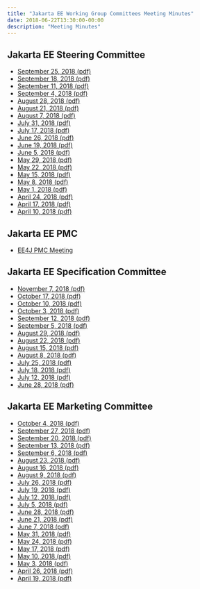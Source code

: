 ```yaml
---
title: "Jakarta EE Working Group Committees Meeting Minutes"
date: 2018-06-22T13:30:00-00:00
description: "Meeting Minutes"
---
```


<h2>Jakarta EE Steering Committee</h2>
<ul>
  <li><a href="steering_committee/minutes-september-25-2018.pdf">September 25, 2018 (pdf)</a></li>
  <li><a href="steering_committee/minutes-september-18-2018.pdf">September 18, 2018 (pdf)</a></li>
  <li><a href="steering_committee/minutes-september-11-2018.pdf">September 11, 2018 (pdf)</a></li>
  <li><a href="steering_committee/minutes-september-4-2018.pdf">September 4, 2018 (pdf)</a></li>
  <li><a href="steering_committee/minutes-august-28-2018.pdf">August 28, 2018 (pdf)</a></li>
  <li><a href="steering_committee/minutes-august-21-2018.pdf">August 21, 2018 (pdf)</a></li>
  <li><a href="steering_committee/minutes-august-7-2018.pdf">August 7, 2018 (pdf)</a></li>
  <li><a href="steering_committee/minutes-july-31-2018.pdf">July 31, 2018 (pdf)</a></li>
  <li><a href="steering_committee/minutes-july-17-2018.pdf">July 17, 2018 (pdf)</a></li>
  <li><a href="steering_committee/minutes-june-26-2018.pdf">June 26, 2018 (pdf)</a></li>
  <li><a href="steering_committee/minutes-june-19-2018.pdf">June 19, 2018 (pdf)</a></li>
  <li><a href="steering_committee/minutes-june-5-2018.pdf">June 5, 2018 (pdf)</a></li>
  <li><a href="steering_committee/minutes-may-29-2018.pdf">May 29, 2018 (pdf)</a></li>
  <li><a href="steering_committee/minutes-may-22-2018.pdf">May 22, 2018 (pdf)</a></li>
  <li><a href="steering_committee/minutes-may-15-2018.pdf">May 15, 2018 (pdf)</a></li>
  <li><a href="steering_committee/minutes-may-8-2018.pdf">May 8, 2018 (pdf)</a></li>
  <li><a href="steering_committee/minutes-may-1-2018.pdf">May 1, 2018 (pdf)</a></li>
  <li><a href="steering_committee/minutes-april-24-2018.pdf">April 24, 2018 (pdf)</a></li>
  <li><a href="steering_committee/minutes-april-17-2018.pdf">April 17, 2018 (pdf)</a></li>
  <li><a href="steering_committee/minutes-april-10-2018.pdf">April 10, 2018 (pdf)</a></li>
</ul>

<h2>Jakarta EE PMC</h2>
<ul>
  <li><a href="https://www.eclipse.org/ee4j/minutes/" target="_blank">EE4J PMC Meeting</a></li>
</ul>

<h2>Jakarta EE Specification Committee</h2>
<ul>
  <li><a href="specification_committee/minutes-specification-november-7-2018.pdf">November 7, 2018 (pdf)</a></li>
  <li><a href="specification_committee/minutes-specification-october-17-2018.pdf">October 17, 2018 (pdf)</a></li>
  <li><a href="specification_committee/minutes-specification-october-10-2018.pdf">October 10, 2018 (pdf)</a></li>
  <li><a href="specification_committee/minutes-specification-october-3-2018.pdf">October 3, 2018 (pdf)</a></li>
  <li><a href="specification_committee/minutes-specification-september-12-2018.pdf">September 12, 2018 (pdf)</a></li>
  <li><a href="specification_committee/minutes-specification-september-5-2018.pdf">September 5, 2018 (pdf)</a></li>
  <li><a href="specification_committee/minutes-specification-august-29-2018.pdf">August 29, 2018 (pdf)</a></li>
  <li><a href="specification_committee/minutes-specification-august-22-2018.pdf">August 22, 2018 (pdf)</a></li>
  <li><a href="specification_committee/minutes-specification-august-15-2018.pdf">August 15, 2018 (pdf)</a></li>
  <li><a href="specification_committee/minutes-specification-august-8-2018.pdf">August 8, 2018 (pdf)</a></li>
  <li><a href="specification_committee/minutes-specification-july-25-2018.pdf">July 25, 2018 (pdf)</a></li>
  <li><a href="specification_committee/minutes-specification-july-18-2018.pdf">July 18, 2018 (pdf)</a></li>
  <li><a href="specification_committee/minutes-specification-july-12-2018.pdf">July 12, 2018 (pdf)</a></li>
  <li><a href="specification_committee/minutes-specification-june-28-2018.pdf">June 28, 2018 (pdf)</a></li>
</ul>

<h2>Jakarta EE Marketing Committee</h2>
<ul>
  <li><a href="marketing_committee/minutes-marketing-october-4-2018.pdf">October 4, 2018 (pdf)</a></li>
  <li><a href="marketing_committee/minutes-marketing-september-27-2018.pdf">September 27, 2018 (pdf)</a></li>
  <li><a href="marketing_committee/minutes-marketing-september-20-2018.pdf">September 20, 2018 (pdf)</a></li>
  <li><a href="marketing_committee/minutes-marketing-september-13-2018.pdf">September 13, 2018 (pdf)</a></li>
  <li><a href="marketing_committee/minutes-marketing-september-6-2018.pdf">September 6, 2018 (pdf)</a></li>
  <li><a href="marketing_committee/minutes-marketing-august-23-2018.pdf">August 23, 2018 (pdf)</a></li>
  <li><a href="marketing_committee/minutes-marketing-august-16-2018.pdf">August 16, 2018 (pdf)</a></li>
  <li><a href="marketing_committee/minutes-marketing-august-9-2018.pdf">August 9, 2018 (pdf)</a></li>
  <li><a href="marketing_committee/minutes-marketing-july-26-2018.pdf">July 26, 2018 (pdf)</a></li>
  <li><a href="marketing_committee/minutes-marketing-july-19-2018.pdf">July 19, 2018 (pdf)</a></li>
  <li><a href="marketing_committee/minutes-marketing-july-12-2018.pdf">July 12, 2018 (pdf)</a></li>
  <li><a href="marketing_committee/minutes-marketing-july-5-2018.pdf">July 5, 2018 (pdf)</a></li>
  <li><a href="marketing_committee/minutes-marketing-june-28-2018.pdf">June 28, 2018 (pdf)</a></li>
  <li><a href="marketing_committee/minutes-marketing-june-21-2018.pdf">June 21, 2018 (pdf)</a></li>
  <li><a href="marketing_committee/minutes-marketing-june-7-2018.pdf">June 7, 2018 (pdf)</a></li>
  <li><a href="marketing_committee/minutes-marketing-may-31-2018.pdf">May 31, 2018 (pdf)</a></li>
  <li><a href="marketing_committee/minutes-marketing-may-24-2018.pdf">May 24, 2018 (pdf)</a></li>
  <li><a href="marketing_committee/minutes-marketing-may-17-2018.pdf">May 17, 2018 (pdf)</a></li>
  <li><a href="marketing_committee/minutes-marketing-may-10-2018.pdf">May 10, 2018 (pdf)</a></li>
  <li><a href="marketing_committee/minutes-marketing-may-3-2018.pdf">May 3, 2018 (pdf)</a></li>
  <li><a href="marketing_committee/minutes-marketing-april-26-2018.pdf">April 26, 2018 (pdf)</a></li>
  <li><a href="marketing_committee/minutes-marketing-april-19-2018.pdf">April 19, 2018 (pdf)</a></li>
</ul>
